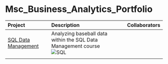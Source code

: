 # Msc_Business_Analytics_Portfolio
 

| Project     | Description | Collaborators |
| :---        |    :----    |          ---: |
| [SQL Data Management](https://github.com/markboenigk/Msc_Business_Analytics_Portfolio/tree/main/SQL_Data_Management) | Analyzing baseball data within the  SQL Data Management course <br /> ![SQL](https://img.shields.io/static/v1?style=for-the-badge&label=+&message=MySQL&logo=mysql&logoColor=4479A1&color=white)  |
| | | |

